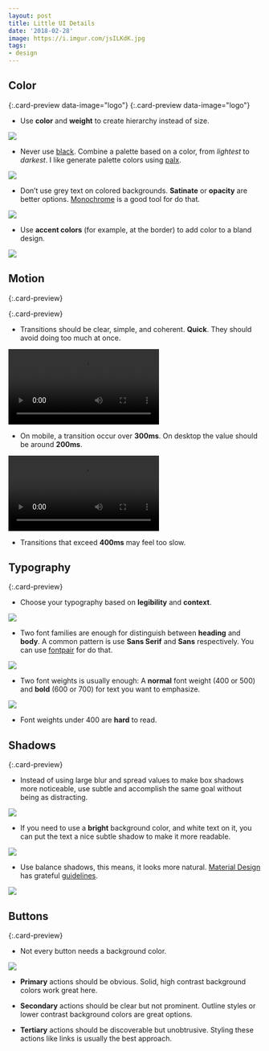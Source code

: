 ```yaml
---
layout: post
title: Little UI Details
date: '2018-02-28'
image: https://i.imgur.com/jsILKdK.jpg
tags:
- design
---
```


## Color

[](https://medium.com/refactoring-ui/7-practical-tips-for-cheating-at-design-40c736799886){:.card-preview data-image="logo"}
[](https://refactoringui.com/previews/building-your-color-palette/){:.card-preview data-image="logo"}

-  Use **color** and **weight** to create hierarchy instead of size.

![](https://i.imgur.com/3MfnkFs.png)

- Never use [black](https://ianstormtaylor.com/design-tip-never-use-black). Combine a palette based on a color, from *lightest* to *darkest*. I like generate palette colors using [palx](https://palx.jxnblk.com).

![](https://i.imgur.com/Xg6hOO7.png)

- Don’t use grey text on colored backgrounds. **Satinate** or **opacity** are better options. [Monochrome](https://monochrome.jxnblk.com) is a good tool for do that.

![](https://i.imgur.com/CANDnvL.png)

- Use **accent colors** (for example, at the border) to add color to a bland design.

![](https://i.imgur.com/M3lu0HW.png)

## Motion

[](https://medium.com/ux-in-motion/creating-usability-with-motion-the-ux-in-motion-manifesto-a87a4584ddc){:.card-preview}

[](https://medium.com/google-design/motion-design-doesnt-have-to-be-hard-33089196e6c2){:.card-preview}

- Transitions should be clear, simple, and coherent. **Quick**. They should avoid doing too much at once.

<video src="https://i.imgur.com/mU7bs46.mp4" autoplay="" loop=""></video>

- On mobile, a transition occur over **300ms**. On desktop the value should be around **200ms**.

<video src="https://i.imgur.com/Zjqho9p.mp4" autoplay="" loop=""></video>

- Transitions that exceed **400ms** may feel too slow.


## Typography

[](https://platzi.com/blog/tipografia/){:.card-preview}

- Choose your typography based on **legibility** and **context**.

![](https://i.imgur.com/alxHB24.png)

- Two font families are enough for distinguish between **heading** and **body**. A common pattern is use **Sans Serif** and **Sans** respectively. You can use [fontpair](https://fontpair.co) for do that.

![](https://i.imgur.com/NjQs5sO.png)

- Two font weights is usually enough: A **normal** font weight (400 or 500) and **bold** (600 or 700) for text you want to emphasize.

![](https://i.imgur.com/1FgZ6Hb.png)

- Font weights under 400 are **hard** to read.

## Shadows

[](https://material.io){:.card-preview}

- Instead of using large blur and spread values to make box shadows more noticeable, use subtle and accomplish the same goal without being as distracting.

![](https://i.imgur.com/hS0UJMl.png)

- If you need to use a **bright** background color, and white text on it, you can put the text a nice subtle shadow to make it more readable.

![](https://i.imgur.com/ITWcfYN.jpg)

- Use balance shadows, this means, it looks more natural. [Material Design](https://material.io/guidelines/material-design/elevation-shadows.html) has grateful [guidelines](https://codepen.io/sdthornton/pen/wBZdXq#code-area).

![](https://i.imgur.com/pgxcqSt.png)

## Buttons

[](https://codepen.io/tyrellrummage/full/ZJPXgy/){:.card-preview}

- Not every button needs a background color.

![](https://i.imgur.com/DsJUOhi.png)

- **Primary** actions should be obvious. Solid, high contrast background colors work great here.

- **Secondary** actions should be clear but not prominent. Outline styles or lower contrast background colors are great options.

- **Tertiary** actions should be discoverable but unobtrusive. Styling these actions like links is usually the best approach.
